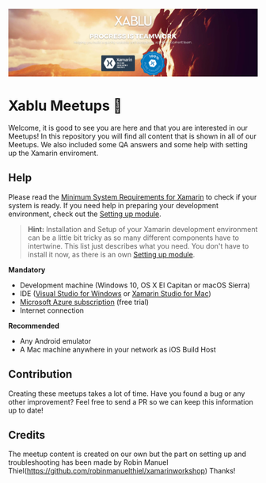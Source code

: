 ![Header](Misc/xablu_header.png)

# Xablu Meetups 📱
Welcome, it is good to see you are here and that you are interested in our Meetups! In this repository you will find all content that is shown in all of our Meetups. We also included some QA answers and some help with setting up the Xamarin enviroment.

## Help
Please read the [Minimum System Requirements for Xamarin](https://developer.xamarin.com/guides/cross-platform/getting_started/requirements/) to check if your system is ready. If you need help in preparing your development environment, check out the [Setting up module](/02%20Setting%20up).

> **Hint:** Installation and Setup of your Xamarin development environment can be a little bit tricky as so many different components have to intertwine. This list just describes what you need. You don't have to install it now, as there is an own  [Setting up module](/02%20Setting%20up).

**Mandatory**
- Development machine (Windows 10, OS X El Capitan or macOS Sierra)
- IDE ([Visual Studio for Windows](https://www.visualstudio.com/downloads/) or [Xamarin Studio for Mac](https://www.xamarin.com/download))
- [Microsoft Azure subscription](https://azure.microsoft.com/en-us/free/) (free trial)
- Internet connection

**Recommended**
- Any Android emulator
- A Mac machine anywhere in your network as iOS Build Host

## Contribution
Creating these meetups takes a lot of time. Have you found a bug or any other improvement? Feel free to send a PR so we can keep this information up to date!

## Credits
The meetup content is created on our own but the part on setting up and troubleshooting has been made by Robin Manuel Thiel(https://github.com/robinmanuelthiel/xamarinworkshop) Thanks!
